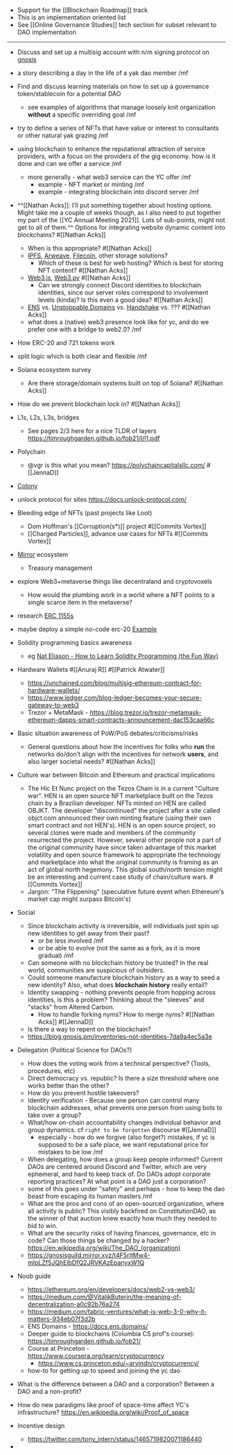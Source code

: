 - Support for the [[Blockchain Roadmap]] track
- This is an implementation oriented list
- See [[Online Governance Studies]] tech section for subset relevant to DAO implementation 
- ---
- Discuss and set up a multisig account with n/m signing protocol on [gnosis](https://gnosis.io/protocol/)
- a story describing a day in the life of a yak dao member /mf
- Find and discuss learning materials on how to set up a governance token/stablecoin for a potential DAO
    - see examples of algorithms that manage loosely knit organization __without__ a specific overriding goal /mf
- try to define a series of NFTs that have value or interest to consultants or other natural yak grazing /mf
- using blockchain to enhance the reputational attraction of service providers, with a focus on the providers of the gig economy. how is it done and can we offer a service /mf
    - more generally - what web3 service can the YC offer /mf
        - example - NFT market or minting /mf
        - example - integrating blockchain into discord server /mf
- ^^[[Nathan Acks]]: I’ll put something together about hosting options. Might take me a couple of weeks though, as I also need to put together my part of the [[YC Annual Meeting 2021]]. Lots of sub-points, might not get to all of them.^^ Options for integrating website dynamic content into blockchains? #[[Nathan Acks]]
    - When is this appropriate? #[[Nathan Acks]]
    - [IPFS](https://ipfs.io/), [Arweave](https://arweave.org/), [Filecoin](https://filecoin.io/), other storage solutions?
        - Which of these is best for web hosting? Which is best for storing NFT content? #[[Nathan Acks]]
    - [Web3.js](https://web3js.readthedocs.io/), [Web3.py](https://github.com/ethereum/web3.py) #[[Nathan Acks]]
        - Can we strongly connect Discord identities to blockchain identities, since our server roles correspond to involvement levels (kinda)? Is this even a good idea? #[[Nathan Acks]]
    - [ENS](https://ens.domains/) vs. [Unstoppable Domains](https://unstoppabledomains.com/) vs. [Handshake](https://handshake.org/) vs. ??? #[[Nathan Acks]]
    - what does a (native) web3 presence look like for yc, and do we prefer one with a bridge to web2.0? /mf
- How ERC-20 and 721 tokens work
- split logic which is both clear and flexible /mf
- Solana ecosystem survey
    - Are there storage/domain systems built on top of Solana? #[[Nathan Acks]]
- How do we prevent blockchain lock in? #[[Nathan Acks]]
- L1s, L2s, L3s, bridges
    - See pages 2/3 here for a nice TLDR of layers https://timroughgarden.github.io/fob21/l/l1.pdf 
- Polychain 
    - @vgr is this what you mean? https://polychaincapitalsllc.com/ #[[JennaD]]
- [Colony](https://colony.io/)
- unlock protocol for sites https://docs.unlock-protocol.com/
- Bleeding edge of NFTs (past projects like Loot)
    - Dom Hoffman's [[Corruption(s*)]] project #[[Commits Vortex]]
    - [[Charged Particles]], advance use cases for NFTs #[[Commits Vortex]]
- [Mirror](https://mirror.xyz/) ecosystem
    - Treasury management
- explore Web3+metaverse things like decentraland and cryptovoxels
    - How would the plumbing work in a world where a NFT points to a single scarce item in the metaverse? 
- research [ERC 1155s](https://eips.ethereum.org/EIPS/eip-1155)
- maybe deploy a simple no-code erc-20 [Example](https://vittominacori.github.io/erc20-generator/)
- Solidity programming basics awareness
    - eg [Nat Eliason - How to Learn Solidity Programming (the Fun Way)](https://www.nateliason.com/blog/learn-solidity)
- Hardware Wallets #[[Anuraj R]] #[[Patrick Atwater]]
    - https://unchained.com/blog/multisig-ethereum-contract-for-hardware-wallets/
    - https://www.ledger.com/blog-ledger-becomes-your-secure-gateway-to-web3
    - Trezor + MetaMask - https://blog.trezor.io/trezor-metamask-ethereum-dapps-smart-contracts-announcement-dac153caa66c
- Basic situation awareness of PoW/PoS debates/criticisms/risks
    - General questions about how the incentives for folks who __run__ the networks do/don’t align with the incentives for network __users__, and also larger societal needs? #[[Nathan Acks]]
- Culture war between Bitcoin and Ethereum and practical implications

    - The Hic Et Nunc project on the Tezos Chain is in a current "Culture war". HEN is an open source NFT marketplace built on the Tezos chain by a Brazilian developer. NFTs minted on HEN are called OBJKT. The developer "discontinued" the project after a site called objct.com announced their own minting feature (using their own smart contract and not HEN's). HEN is an open source project, so several clones were made and members of the community resurrected the project. However, several other people not a part of the original community have since taken advantage of this market volatility and open source framework to appropriate the technology and marketplace into what the original community is framing as an act of global north hegemony. This global south/north tension might be an interesting and current case study of chain/culture wars. #[[Commits Vortex]]
    - Jargon: "The Flippening" (speculative future event when Ethereum's market cap might surpass Bitcoin's)
- Social
    - Since blockchain activity is irreversible, will individuals just spin up new identities to get away from their past? 
        - or be less involved /mf
        - or be able to evolve (not the same as a fork, as it is more gradual) /mf
    - Can someone with no blockchain history be trusted? In the real world, communities are suspicious of outsiders.
    - Could someone manufacture blockchain history as a way to seed a new identity? Also, what does __blockchain history__ really entail?
    - Identity swapping - nothing prevents people from hopping across identities, is this a problem? Thinking about the "sleeves" and "stacks" from Altered Carbon.
        - How to handle forking nyms? How to merge nyms? #[[Nathan Acks]] #[[JennaD]]
    - Is there a way to repent on the blockchain? 
    - https://blog.gnosis.pm/inventories-not-identities-7da9a4ec5a3e
- Delegation (Political Science for DAOs?)
    - How does the voting work from a technical perspective? (Tools, procedures, etc)
    - Direct democracy vs. republic? Is there a size threshold where one works better than the other?
    - How do you prevent hostile takeovers?
    - Identity verification - Because one person can control many blockchain addresses, what prevents one person from using bots to take over a group?
    - What/how on-chain accountability changes individual behavior and group dynamics. cf `right to be forgotten` discourse #[[JennaD]]
        - especially - how do we forgive (also forget?) mistakes, if yc is supposed to be a safe place, we want reputational price for mistakes to be low /mf
    - When delegating, how does a group keep people informed? Current DAOs are centered around Discord and Twitter, which are very ephemeral, and hard to keep track of. Do DAOs adopt corporate reporting practices? At what point is a DAO just a corporation?
    - some of this goes under "safety" and perhaps - how to keep the dao beast from escaping its human masters /mf
    - What are the pros and cons of an open-sourced organization, where all activity is public? This visibly backfired on ConstitutionDAO, as the winner of that auction knew exactly how much they needed to bid to win.
    - What are the security risks of having finances, governance, etc in code? Can those things be changed by a hacker? https://en.wikipedia.org/wiki/The_DAO_(organization)
    - https://gnosisguild.mirror.xyz/t4F5rItMw4-mlpLZf5JQhElbDfQ2JRVKAzEpanyxW1Q
- Noob guide
    - https://ethereum.org/en/developers/docs/web2-vs-web3/
    - https://medium.com/@VitalikButerin/the-meaning-of-decentralization-a0c92b76a274
    - https://medium.com/fabric-ventures/what-is-web-3-0-why-it-matters-934eb07f3d2b
    - ENS Domains - https://docs.ens.domains/
    - Deeper guide to blockchains (Columbia CS prof's course): https://timroughgarden.github.io/fob21/ 
    - Course at Princeton - https://www.coursera.org/learn/cryptocurrency
        - https://www.cs.princeton.edu/~arvindn/cryptocurrency/
    - how-to for getting up to speed and joining the yc dao
- What is the difference between a DAO and a corporation? 
Between a DAO and a non-profit?
- How do new paradigms like proof of space-time affect YC's infrastructure? https://en.wikipedia.org/wiki/Proof_of_space 
- Incentive design 
    - https://twitter.com/tony_intern/status/1465719820071186440
- 
